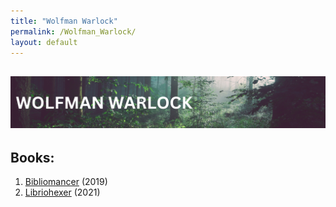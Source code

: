 ```yaml
---
title: "Wolfman Warlock"
permalink: /Wolfman_Warlock/
layout: default
---
```

![wolfmanwarlock](../../images/banners/wolfmanwarlock.png)
---

## Books:
1. [Bibliomancer](_Books/WolfmanWarlock/Bibliomancer.md) (2019)
2. [Libriohexer](_Books/WolfmanWarlock/Libriohexer.md) (2021)